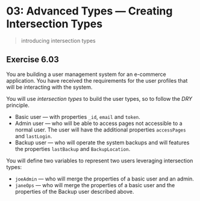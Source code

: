 # 03: Advanced Types &mdash; Creating Intersection Types
> introducing intersection types

## Exercise 6.03

You are building a user management system for an e-commerce application. You have received the requirements for the user profiles that will be interacting with the system.

You will use *intersection types* to build the user types, so to follow the *DRY* principle.
+ Basic user &mdash; with properties `_id`, `email` and `token`.
+ Admin user &mdash; who will be able to access pages not accessible to a normal user. The user will have the additional properties `accessPages` and `lastLogin`.
+ Backup user &mdash; who will operate the system backups and will features the properties `lastBackup` and `BackupLocation`.

You will define two variables to represent two users leveraging intersection types:
+ `joeAdmin` &mdash; who will merge the properties of a basic user and an admin.
+ `janeOps` &mdash; who will merge the properties of a basic user and the properties of the Backup user described above.